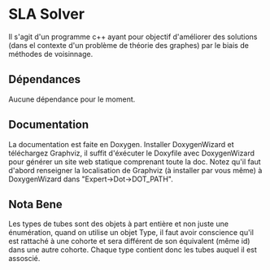 # SLA Solver
Il s'agit d'un programme c++ ayant pour objectif d'améliorer des solutions (dans el contexte d'un problème de théorie des graphes) par le biais de méthodes de voisinnage.

## Dépendances
Aucune dépendance pour le moment.

## Documentation
La documentation est faite en Doxygen. Installer DoxygenWizard et téléchargez Graphviz, il suffit d'éxécuter le Doxyfile avec DoxygenWizard pour générer un site web statique comprenant toute la doc.
Notez qu'il faut d'abord renseigner la localisation de Graphviz (à installer par vous même) à DoxygenWizard dans "Expert->Dot->DOT_PATH".

## Nota Bene
Les types de tubes sont des objets à part entière et non juste une énumération, quand on utilise un objet Type, il faut avoir conscience qu'il est rattaché à une cohorte et sera différent de son équivalent (même id)	dans une autre cohorte. Chaque type contient donc les tubes auquel il est assoscié.